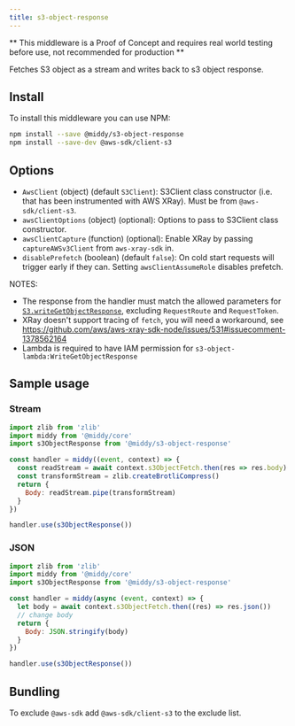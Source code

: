 ```yaml
---
title: s3-object-response
---
```


** This middleware is a Proof of Concept and requires real world testing before use, not recommended for production **

Fetches S3 object as a stream and writes back to s3 object response.

## Install

To install this middleware you can use NPM:

```bash npm2yarn
npm install --save @middy/s3-object-response
npm install --save-dev @aws-sdk/client-s3
```

## Options

- `AwsClient` (object) (default `S3Client`): S3Client class constructor (i.e. that has been instrumented with AWS XRay). Must be from `@aws-sdk/client-s3`.
- `awsClientOptions` (object) (optional): Options to pass to S3Client class constructor.
- `awsClientCapture` (function) (optional): Enable XRay by passing `captureAWSv3Client` from `aws-xray-sdk` in.
- `disablePrefetch` (boolean) (default `false`): On cold start requests will trigger early if they can. Setting `awsClientAssumeRole` disables prefetch.

NOTES:

- The response from the handler must match the allowed parameters for [`S3.writeGetObjectResponse`](https://docs.aws.amazon.com/AWSJavaScriptSDK/latest/AWS/S3.html#writeGetObjectResponse-property), excluding `RequestRoute` and `RequestToken`.
- XRay doesn't support tracing of `fetch`, you will need a workaround, see https://github.com/aws/aws-xray-sdk-node/issues/531#issuecomment-1378562164
- Lambda is required to have IAM permission for `s3-object-lambda:WriteGetObjectResponse`

## Sample usage

### Stream

```javascript
import zlib from 'zlib'
import middy from '@middy/core'
import s3ObjectResponse from '@middy/s3-object-response'

const handler = middy((event, context) => {
  const readStream = await context.s3ObjectFetch.then(res => res.body)
  const transformStream = zlib.createBrotliCompress()
  return {
    Body: readStream.pipe(transformStream)
  }
})

handler.use(s3ObjectResponse())
```

### JSON

```javascript
import zlib from 'zlib'
import middy from '@middy/core'
import s3ObjectResponse from '@middy/s3-object-response'

const handler = middy(async (event, context) => {
  let body = await context.s3ObjectFetch.then((res) => res.json())
  // change body
  return {
    Body: JSON.stringify(body)
  }
})

handler.use(s3ObjectResponse())
```

## Bundling

To exclude `@aws-sdk` add `@aws-sdk/client-s3` to the exclude list.
